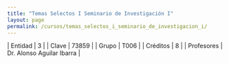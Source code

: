 ```yaml
---
title: "Temas Selectos I Seminario de Investigación I"
layout: page
permalink: /cursos/temas_selectos_i_seminario_de_investigacion_i/
---
```




| Entidad | 3 |
| Clave | 73859 |
| Grupo | T006 |
| Créditos | 8 |
| Profesores | Dr. Alonso Aguilar Ibarra |
